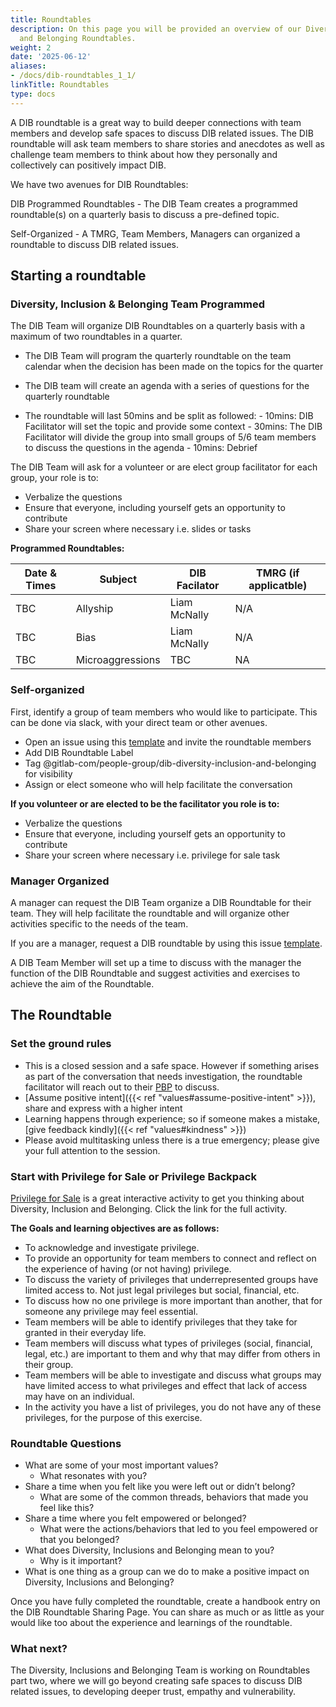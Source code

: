 ```yaml
---
title: Roundtables
description: On this page you will be provided an overview of our Diversity, Inclusion
  and Belonging Roundtables.
weight: 2
date: '2025-06-12'
aliases:
- /docs/dib-roundtables_1_1/
linkTitle: Roundtables
type: docs
---
```


A DIB roundtable is a great way to build deeper connections with team members and develop safe spaces to discuss DIB related issues. The DIB roundtable will ask team members to share stories and anecdotes as well as challenge team members to think about how they personally and collectively can positively impact DIB.

We have two avenues for DIB Roundtables:

DIB Programmed Roundtables - The DIB Team creates a programmed roundtable(s) on a quarterly basis to discuss a pre-defined topic.

Self-Organized - A TMRG, Team Members, Managers can organized a roundtable to discuss DIB related issues.

## Starting a roundtable

### Diversity, Inclusion & Belonging Team Programmed

The DIB Team will organize DIB Roundtables on a quarterly basis with a maximum of two roundtables in a quarter.

- The DIB Team will program the quarterly roundtable on the team calendar when the decision has been made on the topics for the quarter

- The DIB team will create an agenda with a series of questions for the quarterly roundtable

- The roundtable will last 50mins and be split as followed:
       - 10mins: DIB Facilitator will set the topic and provide some context
       - 30mins: The DIB Facilitator will divide the group into small groups of 5/6 team members to discuss the questions in the agenda
       - 10mins: Debrief

The DIB Team will ask for a volunteer or are elect group facilitator for each group, your role is to:

- Verbalize the questions
- Ensure that everyone, including yourself gets an opportunity to contribute
- Share your screen where necessary i.e. slides or tasks

**Programmed Roundtables:**

|Date & Times |Subject | DIB Facilator | TMRG (if applicatble)|
|---          |---     |---            |---                   |
| TBC | Allyship | Liam McNally | N/A |
| TBC | Bias | Liam McNally | N/A |
| TBC | Microaggressions | TBC | NA |

### Self-organized

First, identify a group of team members who would like to participate. This can be done via slack, with your direct team or other avenues.

- Open an issue using this [template](https://gitlab.com/gitlab-com/people-group/dib-diversity-inclusion-and-belonging/diversity-and-inclusion/-/issues/new?issue%5Bassignee_id%5D=&issue%5Bmilestone_id%5D=#) and invite the roundtable members
- Add DIB Roundtable Label
- Tag @gitlab-com/people-group/dib-diversity-inclusion-and-belonging for visibility
- Assign or elect someone who will help facilitate the conversation

**If you volunteer or are elected to be the facilitator you role is to:**

- Verbalize the questions
- Ensure that everyone, including yourself gets an opportunity to contribute
- Share your screen where necessary i.e. privilege for sale task

### Manager Organized

A manager can request the DIB Team organize a DIB Roundtable for their team. They will help facilitate the roundtable and will organize other activities specific to the needs of the team.

If you are a manager, request a DIB roundtable by using this issue [template](https://gitlab.com/gitlab-com/people-group/dib-diversity-inclusion-and-belonging/diversity-and-inclusion/-/issues/new?issue%5Bassignee_id%5D=&issue%5Bmilestone_id%5D=#).

A DIB Team Member will set up a time to discuss with the manager the function of the DIB Roundtable and suggest activities and exercises to achieve the aim of the Roundtable.

## The Roundtable

### Set the ground rules

- This is a closed session and a safe space.  However if something arises as part of the conversation that needs investigation, the roundtable facilitator will reach out to their [PBP](/handbook/people-group#people-business-partner-alignment-to-division) to discuss.
- [Assume positive intent]({{< ref "values#assume-positive-intent" >}}), share and express with a higher intent
- Learning happens through experience; so if someone makes a mistake, [give feedback kindly]({{< ref "values#kindness" >}})
- Please avoid multitasking unless there is a true emergency; please give your full attention to the session.

### Start with Privilege for Sale or Privilege Backpack

[Privilege for Sale](/handbook/company/culture/inclusion/privilege-for-sale/) is a great interactive activity to get you thinking about Diversity, Inclusion and Belonging. Click the link for the full activity.

**The Goals and learning objectives are as follows:**

- To acknowledge and investigate privilege.
- To provide an opportunity for team members to connect and reflect on the experience of having (or not having) privilege.
- To discuss the variety of privileges that underrepresented groups have limited access to. Not just legal privileges but social, financial, etc.
- To discuss how no one privilege is more important than another, that for someone any privilege may feel essential.
- Team members will be able to identify privileges that they take for granted in their everyday life.
- Team members will discuss what types of privileges (social, financial, legal, etc.) are important to them and why that may differ from others in their group.
- Team members will be able to investigate and discuss what groups may have limited access to what privileges and effect that lack of access may have on an individual.
- In the activity you have a list of privileges, you do not have any of these privileges, for the purpose of this exercise.

### Roundtable Questions

- What are some of your most important values?
  - What resonates with you?
- Share a time when you felt like you were left out or didn’t belong?
  - What are some of the common threads, behaviors that made you feel like this?
- Share a time where you felt empowered or belonged?
  - What were the actions/behaviors that led to you feel empowered or that you belonged?
- What does Diversity, Inclusions and Belonging mean to you?
  - Why is it important?
- What is one thing as a group can we do to make a positive impact on Diversity, Inclusions and Belonging?

Once you have fully completed the roundtable, create a handbook entry on the DIB Roundtable Sharing Page. You can share as much or as little as your would like too about the experience and learnings of the roundtable.

### What next?

The Diversity, Inclusions and Belonging Team is working on Roundtables  part two, where we will go beyond creating safe spaces to discuss DIB related issues, to developing deeper trust, empathy and vulnerability.
